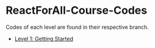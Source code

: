 # ReactForAll-Course-Codes

Codes of each level are found in their respective branch.

- [Level 1: Getting Started](https://github.com/thtauhid/reactforall/tree/L1-Getting-Started)

